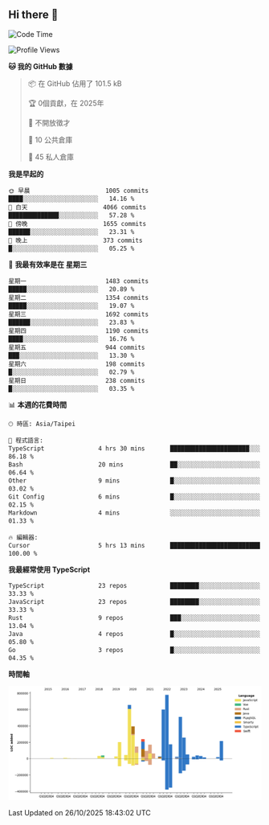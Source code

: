 ## Hi there 👋

<!--START_SECTION:waka-->
![Code Time](http://img.shields.io/badge/Code%20Time-572%20hrs%2049%20mins-blue)

![Profile Views](http://img.shields.io/badge/%E5%80%8B%E4%BA%BA%E9%A0%81%E9%9D%A2%E7%80%8F%E8%A6%BD%E6%AC%A1%E6%95%B8-0-blue)

**🐱 我的 GitHub 數據** 

> 📦 在 GitHub 佔用了 101.5 kB 
 > 
> 🏆  0個貢獻，在 2025年
 > 
> 🚫 不開放徵才
 > 
> 📜 10 公共倉庫 
 > 
> 🔑 45 私人倉庫 
 > 
**我是早起的** 

```text
🌞 早晨                     1005 commits        ████░░░░░░░░░░░░░░░░░░░░░   14.16 % 
🌆 白天                     4066 commits        ██████████████░░░░░░░░░░░   57.28 % 
🌃 傍晚                     1655 commits        ██████░░░░░░░░░░░░░░░░░░░   23.31 % 
🌙 晚上                     373 commits         █░░░░░░░░░░░░░░░░░░░░░░░░   05.25 % 
```
📅 **我最有效率是在 星期三** 

```text
星期一                      1483 commits        █████░░░░░░░░░░░░░░░░░░░░   20.89 % 
星期二                      1354 commits        █████░░░░░░░░░░░░░░░░░░░░   19.07 % 
星期三                      1692 commits        ██████░░░░░░░░░░░░░░░░░░░   23.83 % 
星期四                      1190 commits        ████░░░░░░░░░░░░░░░░░░░░░   16.76 % 
星期五                      944 commits         ███░░░░░░░░░░░░░░░░░░░░░░   13.30 % 
星期六                      198 commits         █░░░░░░░░░░░░░░░░░░░░░░░░   02.79 % 
星期日                      238 commits         █░░░░░░░░░░░░░░░░░░░░░░░░   03.35 % 
```


📊 **本週的花費時間** 

```text
🕑︎ 時區: Asia/Taipei

💬 程式語言: 
TypeScript               4 hrs 30 mins       ██████████████████████░░░   86.18 % 
Bash                     20 mins             ██░░░░░░░░░░░░░░░░░░░░░░░   06.64 % 
Other                    9 mins              █░░░░░░░░░░░░░░░░░░░░░░░░   03.02 % 
Git Config               6 mins              █░░░░░░░░░░░░░░░░░░░░░░░░   02.15 % 
Markdown                 4 mins              ░░░░░░░░░░░░░░░░░░░░░░░░░   01.33 % 

🔥 編輯器: 
Cursor                   5 hrs 13 mins       █████████████████████████   100.00 % 
```

**我最經常使用 TypeScript** 

```text
TypeScript               23 repos            ████████░░░░░░░░░░░░░░░░░   33.33 % 
JavaScript               23 repos            ████████░░░░░░░░░░░░░░░░░   33.33 % 
Rust                     9 repos             ███░░░░░░░░░░░░░░░░░░░░░░   13.04 % 
Java                     4 repos             █░░░░░░░░░░░░░░░░░░░░░░░░   05.80 % 
Go                       3 repos             █░░░░░░░░░░░░░░░░░░░░░░░░   04.35 % 
```



**時間軸**

![Lines of Code chart](https://raw.githubusercontent.com/jos61404/jos61404/main/assets/bar_graph.png)


 Last Updated on 26/10/2025 18:43:02 UTC
<!--END_SECTION:waka-->



<!--
**jos61404/jos61404** is a ✨ _special_ ✨ repository because its `README.md` (this file) appears on your GitHub profile.

Here are some ideas to get you started:

- 🔭 I’m currently working on ...
- 🌱 I’m currently learning ...
- 👯 I’m looking to collaborate on ...
- 🤔 I’m looking for help with ...
- 💬 Ask me about ...
- 📫 How to reach me: ...
- 😄 Pronouns: ...
- ⚡ Fun fact: ...
-->
